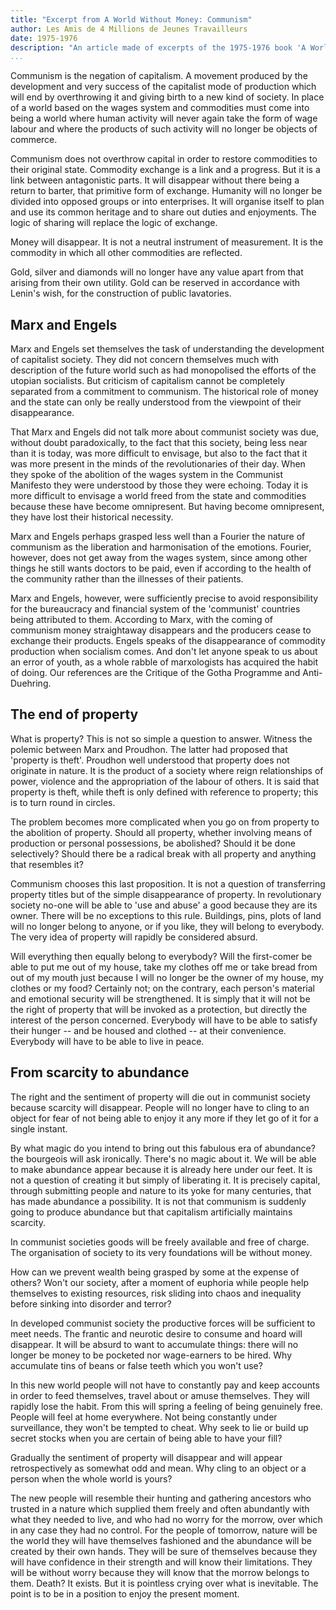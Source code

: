 ```yaml
---
title: "Excerpt from A World Without Money: Communism"
author: Les Amis de 4 Millions de Jeunes Travailleurs
date: 1975-1976
description: "An article made of excerpts of the 1975-1976 book 'A World Without Money' ('Un Monde Sans Argent: Le Communisme'). Translation and article by Socialist Party of Great Britain, published in their publication Socialist Standard in July 1979. Originally posted online, with the SPGB's introduction, at <http://oocities.org/~johngray/stanmond.htm>. Another translation of this section, with slightly different wording, is also available on redtexts as part of the full 'A World Without Money'"
...
```


Communism is the negation of capitalism. A movement produced by the development and very success of the capitalist mode of production which will end by overthrowing it and giving birth to a new kind of society. In place of a world based on the wages system and commodities must come into being a world where human activity will never again take the form of wage labour and where the products of such activity will no longer be objects of commerce.

Communism does not overthrow capital in order to restore commodities to their original state. Commodity exchange is a link and a progress. But it is a link between antagonistic parts. It will disappear without there being a return to barter, that primitive form of exchange. Humanity will no longer be divided into opposed groups or into enterprises. It will organise itself to plan and use its common heritage and to share out duties and enjoyments. The logic of sharing will replace the logic of exchange.

Money will disappear. It is not a neutral instrument of measurement. It is the commodity in which all other commodities are reflected.

Gold, silver and diamonds will no longer have any value apart from that arising from their own utility. Gold can be reserved in accordance with Lenin's wish, for the construction of public lavatories.

## Marx and Engels

Marx and Engels set themselves the task of understanding the development of capitalist society. They did not concern themselves much with description of the future world such as had monopolised the efforts of the utopian socialists. But criticism of capitalism cannot be completely separated from a commitment to communism. The historical role of money and the state can only be really understood from the viewpoint of their disappearance.

That Marx and Engels did not talk more about communist society was due, without doubt paradoxically, to the fact that this society, being less near than it is today, was more difficult to envisage, but also to the fact that it was more present in the minds of the revolutionaries of their day. When they spoke of the abolition of the wages system in the Communist Manifesto they were understood by those they were echoing. Today it is more difficult to envisage a world freed from the state and commodities because these have become omnipresent. But having become omnipresent, they have lost their historical necessity.

Marx and Engels perhaps grasped less well than a Fourier the nature of communism as the liberation and harmonisation of the emotions. Fourier, however, does not get away from the wages system, since among other things he still wants doctors to be paid, even if according to the health of the community rather than the illnesses of their patients.

Marx and Engels, however, were sufficiently precise to avoid responsibility for the bureaucracy and financial system of the 'communist' countries being attributed to them. According to Marx, with the coming of communism money straightaway disappears and the producers cease to exchange their products. Engels speaks of the disappearance of commodity production when socialism comes. And don't let anyone speak to us about an error of youth, as a whole rabble of marxologists has acquired the habit of doing. Our references are the Critique of the Gotha Programme and Anti-Duehring.

## The end of property

What is property? This is not so simple a question to answer. Witness the polemic between Marx and Proudhon. The latter had proposed that 'property is theft'. Proudhon well understood that property does not originate in nature. It is the product of a society where reign relationships of power, violence and the appropriation of the labour of others. It is said that property is theft, while theft is only defined with reference to property; this is to turn round in circles.

The problem becomes more complicated when you go on from property to the abolition of property. Should all property, whether involving means of production or personal possessions, be abolished? Should it be done selectively? Should there be a radical break with all property and anything that resembles it?

Communism chooses this last proposition. It is not a question of transferring property titles but of the simple disappearance of property. In revolutionary society no-one will be able to 'use and abuse' a good because they are its owner. There will be no exceptions to this rule. Buildings, pins, plots of land will no longer belong to anyone, or if you like, they will belong to everybody. The very idea of property will rapidly be considered absurd.

Will everything then equally belong to everybody? Will the first-comer be able to put me out of my house, take my clothes off me or take bread from out of my mouth just because I will no longer be the owner of my house, my clothes or my food? Certainly not; on the contrary, each person's material and emotional security will be strengthened. It is simply that it will not be the right of property that will be invoked as a protection, but directly the interest of the person concerned. Everybody will have to be able to satisfy their hunger -- and be housed and clothed -- at their convenience. Everybody will have to be able to live in peace.

## From scarcity to abundance

The right and the sentiment of property will die out in communist society because scarcity will disappear. People will no longer have to cling to an object for fear of not being able to enjoy it any more if they let go of it for a single instant.

By what magic do you intend to bring out this fabulous era of abundance? the bourgeois will ask ironically. There's no magic about it. We will be able to make abundance appear because it is already here under our feet. It is not a question of creating it but simply of liberating it. It is precisely capital, through submitting people and nature to its yoke for many centuries, that has made abundance a possibility. It is not that communism is suddenly going to produce abundance but that capitalism artificially maintains scarcity.

In communist societies goods will be freely available and free of charge. The organisation of society to its very foundations will be without money.

How can we prevent wealth being grasped by some at the expense of others? Won't our society, after a moment of euphoria while people help themselves to existing resources, risk sliding into chaos and inequality before sinking into disorder and terror?

In developed communist society the productive forces will be sufficient to meet needs. The frantic and neurotic desire to consume and hoard will disappear. It will be absurd to want to accumulate things: there will no longer be money to be pocketed nor wage-earners to be hired. Why accumulate tins of beans or false teeth which you won't use?

In this new world people will not have to constantly pay and keep accounts in order to feed themselves, travel about or amuse themselves. They will rapidly lose the habit. From this will spring a feeling of being genuinely free. People will feel at home everywhere. Not being constantly under surveillance, they won't be tempted to cheat. Why seek to lie or build up secret stocks when you are certain of being able to have your fill?

Gradually the sentiment of property will disappear and will appear retrospectively as somewhat odd and mean. Why cling to an object or a person when the whole world is yours?

The new people will resemble their hunting and gathering ancestors who trusted in a nature which supplied them freely and often abundantly with what they needed to live, and who had no worry for the morrow, over which in any case they had no control. For the people of tomorrow, nature will be the world they will have themselves fashioned and the abundance will be created by their own hands. They will be sure of themselves because they will have confidence in their strength and will know their limitations. They will be without worry because they will know that the morrow belongs to them. Death? It exists. But it is pointless crying over what is inevitable. The point is to be in a position to enjoy the present moment.

